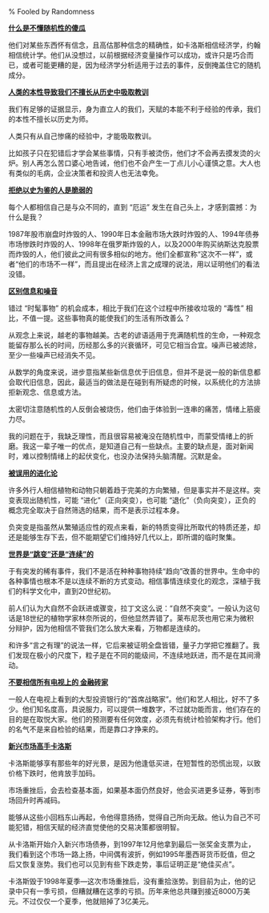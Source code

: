 % Fooled by Randomness

<b><u>什么是不懂随机性的傻瓜</u></b>

他们对某些东西怀有信念，且高估那种信念的精确性，如卡洛斯相信经济学，约翰相信统计学。他们从没想过，以前根据经济变量操作可以成功，或许只是巧合而已，或者可能更糟的是，因为经济学分析适用于过去的事件，反倒掩盖住它的随机成分。

<u><b>人类的本性导致我们不擅长从历史中吸取教训</b></u>

我们有足够的证据显示，身为直立人的我们，天赋的本能不利于经验的传承，我们的本性不擅长以历史为师。

人类只有从自己惨痛的经验中，才能吸取教训。

比如孩子只在犯错后才学会某些事情，只有手被烫伤，他们才不会再去摸发烫的火炉。别人再怎么苦口婆心地告诫，他们也不会产生一丁点儿小心谨慎之意。大人也有类似的毛病，企业决策者和投资人也无法幸免。

<u><b>拒绝以史为鉴的人是脆弱的</b></u>

每个人都相信自己是与众不同的，直到 “厄运” 发生在自己头上，才感到震撼：为什么是我？

1987年股市崩盘时炸毁的人、1990年日本金融市场大跌时炸毁的人、1994年债券市场惨跌时炸毁的人、1998年在俄罗斯炸毁的人，以及2000年购买纳斯达克股票而炸毁的人，他们彼此之间有很多相似的地方。他们全都宣称“这次不一样”，或者“他们的市场不一样”，而且提出在经济上言之成理的说法，用以证明他们的看法没错。

<u><b>区别信息和噪音</b></u>

错过 “时髦事物” 的机会成本，相比于我们在这个过程中所接收垃圾的 “毒性” 相比，不值一提。这些事物真的能使我们的生活有所改善么？

从观念上来说，越老的事物越美。古老的谚语适用于充满随机性的生命，一种观念能留存那么长的时间，历经那么多的兴衰循环，可见它相当合宜。噪声已被滤除，至少一些噪声已经消失不见。

从数学的角度来说，进步意指某些新信息优于旧信息，但并不是说一般的新信息都会取代旧信息，因此，最适当的做法是在碰到有所疑虑的时候，以系统化的方法排拒新观念、信息或方法。

太密切注意随机性的人反倒会被烧伤，他们由于体验到一连串的痛苦，情绪上筋疲力尽。

我的问题在于，我缺乏理性，而且很容易被淹没在随机性中，而蒙受情绪上的折磨。我这一辈子唯一的优点，是知道自己有一些缺点。主要的缺点是，面对新闻时，难以控制情绪上的起伏变化，也没办法保持头脑清醒。沉默是金。

<b><u>被误用的进化论</u></b>

许多外行人相信植物和动物只朝着趋于完美的方向繁殖，但是事实并不是这样。突变表现出随机性，可能 “进化”（正向突变），也可能 “退化”（负向突变），正负的概念完全取决于自然筛选的结果，而不是表示过程本身。

负突变是指虽然从繁殖适应性的观点来看，新的特质变得比所取代的特质还差，却还是能够生存下去，但不能期望它们维持好几代以上，即所谓的临时聚集。

<b><u>世界是“跳变”还是“连续”的</u></b>

于有突发的稀有事件，我们不是活在种种事物持续“趋向”改善的世界中。生命中的各种事情也根本不是以连续不断的方式变动。相信事情连续变化的观念，深植于我们的科学文化中，直到20世纪初。

前人们认为大自然不会跃进或骤变，拉丁文这么说：“自然不突变”。一般认为这句话是18世纪的植物学家林奈所说的，但他显然弄错了。莱布尼茨也用它来为微积分辩护，因为他相信不管我们怎么放大来看，万物都是连续的。

和许多“言之有理”的说法一样，它后来被证明全盘皆错，量子力学把它推翻了。我们发现在极小的尺度下，粒子是在不同的能级间，不连续地跃进，而不是在其间滑动。

<b><u>不要相信所有电视上的 金融砖家</u></b>

一般人在电视上看到的大型投资银行的“首席战略家”。他们和艺人相比，好不了多少。他们知名度高，具说服力，可以提供一堆数字，不过就功能而言，他们存在的目的是在取悦大家。他们的预测要有任何效度，必须先有统计检验架构才行。他们的名气不是来自检验的结果，而是靠口才挣来的。

<b><u>新兴市场高手卡洛斯</u></b>

卡洛斯能够享有那些年的好光景，是因为他逢低买进，在短暂性的恐慌出现，以致价格下跌时，他肯放手加码。

市场重挫后，会去检查基本面，如果基本面仍然良好，他会买进更多证券，等到市场回升时再减码。

能够从这些小回档东山再起，令他得意扬扬，觉得自己所向无敌。他认为自己不可能犯错，相信天赋的经济直觉使他的交易决策都很明智。

从卡洛斯开始介入新兴市场债券，到1997年12月他拿到最后一张奖金支票为止，我们看到这个市场一路上扬，中间偶有波折，例如1995年墨西哥货币贬值，但之后又恢复涨势。我们也可以见到有些下跌走势，事后证明正是“绝佳买点”。

卡洛斯毁于1998年夏季—这次市场重挫后，没有重拾涨势。到目前为止，他的记录中只有一季亏损，但糟就糟在这季的亏损。历年来他总共赚到接近8000万美元。不过仅仅一个夏季，他就赔掉了3亿美元。
